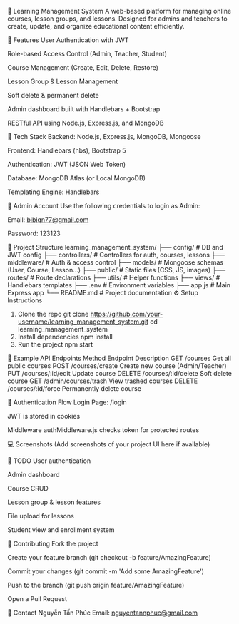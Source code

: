📘 Learning Management System
A web-based platform for managing online courses, lesson groups, and lessons. Designed for admins and teachers to create, update, and organize educational content efficiently.

🚀 Features
User Authentication with JWT

Role-based Access Control (Admin, Teacher, Student)

Course Management (Create, Edit, Delete, Restore)

Lesson Group & Lesson Management

Soft delete & permanent delete

Admin dashboard built with Handlebars + Bootstrap

RESTful API using Node.js, Express.js, and MongoDB

🧪 Tech Stack
Backend: Node.js, Express.js, MongoDB, Mongoose

Frontend: Handlebars (hbs), Bootstrap 5

Authentication: JWT (JSON Web Token)

Database: MongoDB Atlas (or Local MongoDB)

Templating Engine: Handlebars

🔑 Admin Account
Use the following credentials to login as Admin:

Email: bibiqn77@gmail.com

Password: 123123

📁 Project Structure
learning_management_system/
├── config/               # DB and JWT config
├── controllers/          # Controllers for auth, courses, lessons
├── middleware/           # Auth & access control
├── models/               # Mongoose schemas (User, Course, Lesson...)
├── public/               # Static files (CSS, JS, images)
├── routes/               # Route declarations
├── utils/                # Helper functions
├── views/                # Handlebars templates
├── .env                  # Environment variables
├── app.js                # Main Express app
└── README.md             # Project documentation
⚙️ Setup Instructions
1. Clone the repo
git clone https://github.com/your-username/learning_management_system.git
cd learning_management_system
2. Install dependencies
npm install
3. Run the project
npm start

🧪 Example API Endpoints
Method	Endpoint	Description
GET	/courses	Get all public courses
POST	/courses/create	Create new course (Admin/Teacher)
PUT	/courses/:id/edit	Update course
DELETE	/courses/:id/delete	Soft delete course
GET	/admin/courses/trash	View trashed courses
DELETE	/courses/:id/force	Permanently delete course

🔐 Authentication Flow
Login Page: /login

JWT is stored in cookies

Middleware authMiddleware.js checks token for protected routes

💻 Screenshots
(Add screenshots of your project UI here if available)

📌 TODO
 User authentication

 Admin dashboard

 Course CRUD

 Lesson group & lesson features

 File upload for lessons

 Student view and enrollment system

🤝 Contributing
Fork the project

Create your feature branch (git checkout -b feature/AmazingFeature)

Commit your changes (git commit -m 'Add some AmazingFeature')

Push to the branch (git push origin feature/AmazingFeature)

Open a Pull Request

📧 Contact
Nguyễn Tấn Phúc
Email: nguyentannphuc@gmail.com
